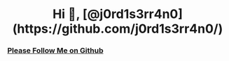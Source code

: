 <h1 align="center">Hi 👋, [@j0rd1s3rr4n0](https://github.com/j0rd1s3rr4n0/)</h1>
<h3><a href="https://j0rd1s3rr4n0.github.io/">Please Follow Me on Github</a></h3>
